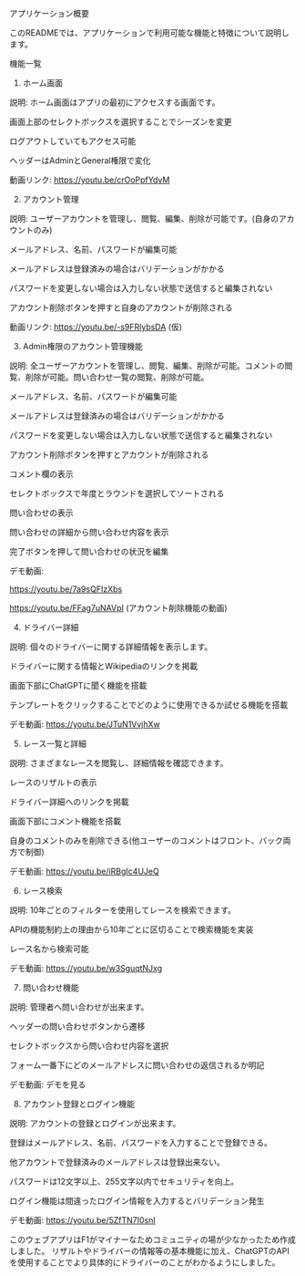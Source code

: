 アプリケーション概要

このREADMEでは、アプリケーションで利用可能な機能と特徴について説明します。

機能一覧


1. ホーム画面

説明: ホーム画面はアプリの最初にアクセスする画面です。

画面上部のセレクトボックスを選択することでシーズンを変更

ログアウトしていてもアクセス可能

ヘッダーはAdminとGeneral権限で変化

動画リンク: https://youtu.be/crOoPpfYdvM



2. アカウント管理

説明: ユーザーアカウントを管理し、閲覧、編集、削除が可能です。(自身のアカウントのみ)

メールアドレス、名前、パスワードが編集可能

メールアドレスは登録済みの場合はバリデーションがかかる

パスワードを変更しない場合は入力しない状態で送信すると編集されない

アカウント削除ボタンを押すと自身のアカウントが削除される

動画リンク: https://youtu.be/-s9FRlybsDA (仮)



3. Admin権限のアカウント管理機能

説明: 全ユーザーアカウントを管理し、閲覧、編集、削除が可能。コメントの閲覧、削除が可能。問い合わせ一覧の閲覧、削除が可能。

メールアドレス、名前、パスワードが編集可能

メールアドレスは登録済みの場合はバリデーションがかかる

パスワードを変更しない場合は入力しない状態で送信すると編集されない

アカウント削除ボタンを押すとアカウントが削除される

コメント欄の表示

セレクトボックスで年度とラウンドを選択してソートされる

問い合わせの表示

問い合わせの詳細から問い合わせ内容を表示

完了ボタンを押して問い合わせの状況を編集

デモ動画:

https://youtu.be/7a9sQFIzXbs

https://youtu.be/FFag7uNAVpI (アカウント削除機能の動画)



4. ドライバー詳細

説明: 個々のドライバーに関する詳細情報を表示します。

ドライバーに関する情報とWikipediaのリンクを掲載

画面下部にChatGPTに聞く機能を搭載

テンプレートをクリックすることでどのように使用できるか試せる機能を搭載

デモ動画: https://youtu.be/JTuN1VvjhXw



5. レース一覧と詳細

説明: さまざまなレースを閲覧し、詳細情報を確認できます。

レースのリザルトの表示

ドライバー詳細へのリンクを掲載

画面下部にコメント機能を搭載

自身のコメントのみを削除できる(他ユーザーのコメントはフロント、バック両方で制御)

デモ動画: https://youtu.be/iRBgIc4UJeQ



6. レース検索

説明: 10年ごとのフィルターを使用してレースを検索できます。

APIの機能制約上の理由から10年ごとに区切ることで検索機能を実装

レース名から検索可能

デモ動画: https://youtu.be/w3SguqtNJxg



7. 問い合わせ機能

説明: 管理者へ問い合わせが出来ます。

ヘッダーの問い合わせボタンから遷移

セレクトボックスから問い合わせ内容を選択

フォーム一番下にどのメールアドレスに問い合わせの返信されるか明記

デモ動画: デモを見る



8. アカウント登録とログイン機能

説明: アカウントの登録とログインが出来ます。

登録はメールアドレス、名前、パスワードを入力することで登録できる。

他アカウントで登録済みのメールアドレスは登録出来ない。

パスワードは12文字以上、255文字以内でセキュリティを向上。

ログイン機能は間違ったログイン情報を入力するとバリデーション発生

デモ動画: https://youtu.be/5ZfTN7I0snI

このウェブアプリはF1がマイナーなためコミュニティの場が少なかったため作成しました。
リザルトやドライバーの情報等の基本機能に加え、ChatGPTのAPIを使用することでより具体的にドライバーのことがわかるようにしました。

